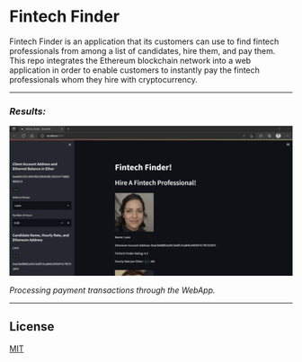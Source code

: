 # Fintech Finder

Fintech Finder is an application that its customers can use to find fintech professionals from among a list of candidates, hire them, and pay them. This repo integrates the Ethereum blockchain network into a web application in order to enable customers to instantly pay the fintech professionals whom they hire with cryptocurrency.

---

### *Results:*

![1](/images/res.gif)

*Processing payment transactions through the WebApp.*

---

## License

[MIT](/license.txt)

